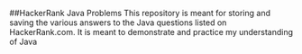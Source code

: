 ##HackerRank Java Problems
This repository is meant for storing and saving the various answers to the Java
questions listed on HackerRank.com. It is meant to demonstrate and practice my
understanding of Java
